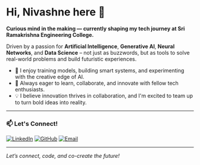 # Hi, Nivashne here 👋

**Curious mind in the making — currently shaping my tech journey at Sri Ramakrishna Engineering College.**

Driven by a passion for **Artificial Intelligence**, **Generative AI**, **Neural Networks**, and **Data Science** – not just as buzzwords, but as tools to solve real-world problems and build futuristic experiences.

- 🤖 I enjoy training models, building smart systems, and experimenting with the creative edge of AI.
- 🧠 Always eager to learn, collaborate, and innovate with fellow tech enthusiasts.
- 💡 I believe innovation thrives in collaboration, and I'm excited to team up to turn bold ideas into reality.

---

### 📫 Let's Connect!

[![LinkedIn](https://img.shields.io/badge/LinkedIn-blue?logo=linkedin)](https://www.linkedin.com/in/nivashne-venkatesan-86aa15347/)
[![GitHub](https://img.shields.io/badge/GitHub-222?logo=github)](https://github.com/Nivashne)
[![Email](https://img.shields.io/badge/Email-red?logo=gmail)](mailto:nivashnevenkatesan@email.com)

---

*Let’s connect, code, and co-create the future!*
